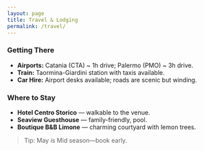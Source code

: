 ```yaml
---
layout: page
title: Travel & Lodging
permalink: /travel/
---
```



### Getting There
- **Airports:** Catania (CTA) ~ 1h drive; Palermo (PMO) ~ 3h drive.
- **Train:** Taormina-Giardini station with taxis available.
- **Car Hire:** Airport desks available; roads are scenic but winding.


### Where to Stay
- **Hotel Centro Storico** — walkable to the venue.
- **Seaview Guesthouse** — family-friendly, pool.
- **Boutique B&B Limone** — charming courtyard with lemon trees.


> Tip: May is Mid season—book early.
